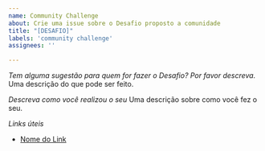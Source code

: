 ```yaml
---
name: Community Challenge
about: Crie uma issue sobre o Desafio proposto a comunidade
title: "[DESAFIO]"
labels: 'community challenge'
assignees: ''

---
```


*Tem alguma sugestão para quem for fazer o Desafio? Por favor descreva.*
Uma descrição do que pode ser feito. 

*Descreva como você realizou o seu*
Uma descrição sobre como você fez o seu.

*Links úteis*
- [Nome do Link](URL)
